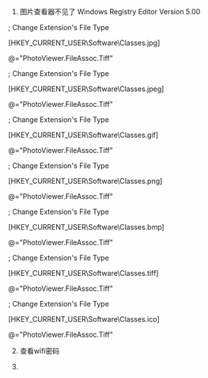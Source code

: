 1. 图片查看器不见了
Windows Registry Editor Version 5.00

; Change Extension's File Type

[HKEY_CURRENT_USER\Software\Classes\.jpg]

@="PhotoViewer.FileAssoc.Tiff"

; Change Extension's File Type

[HKEY_CURRENT_USER\Software\Classes\.jpeg]

@="PhotoViewer.FileAssoc.Tiff"

; Change Extension's File Type

[HKEY_CURRENT_USER\Software\Classes\.gif]

@="PhotoViewer.FileAssoc.Tiff"

; Change Extension's File Type

[HKEY_CURRENT_USER\Software\Classes\.png]

@="PhotoViewer.FileAssoc.Tiff"

; Change Extension's File Type

[HKEY_CURRENT_USER\Software\Classes\.bmp]

@="PhotoViewer.FileAssoc.Tiff"

; Change Extension's File Type

[HKEY_CURRENT_USER\Software\Classes\.tiff]

@="PhotoViewer.FileAssoc.Tiff"

; Change Extension's File Type

[HKEY_CURRENT_USER\Software\Classes\.ico]

@="PhotoViewer.FileAssoc.Tiff"


2. 查看wifi密码



3. 